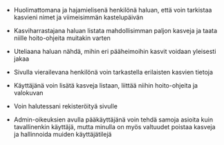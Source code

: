 * Huolimattomana ja hajamielisenä henkilönä haluan, että voin tarkistaa kasvieni nimet ja viimeisimmän
kastelupäivän

* Kasviharrastajana haluan listata mahdollisimman paljon kasveja ja taata niille hoito-ohjeita muitakin
varten

* Uteliaana haluan nähdä, mihin eri pääheimoihin kasvit voidaan yleisesti jakaa

* Sivulla vierailevana henkilönä voin tarkastella erilaisten kasvien tietoja

* Käyttäjänä voin lisätä kasveja listaan, liittää niihin hoito-ohjeita ja valokuvan

* Voin halutessani rekisteröityä sivulle

* Admin-oikeuksien avulla pääkäyttäjänä voin tehdä samoja asioita kuin tavallinenkin käyttäjä,
mutta minulla on myös valtuudet poistaa kasveja ja hallinnoida muiden käyttäjätilejä
